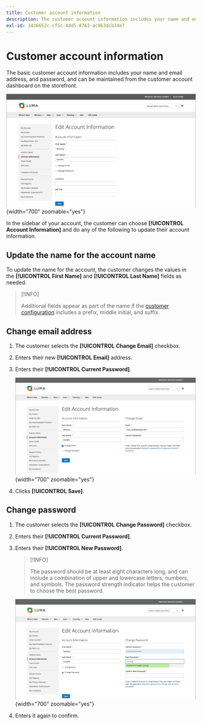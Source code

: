 ```yaml
---
title: Customer account information
description: The customer account information includes your name and email address, and password, and can be maintained from your account dashboard.
exl-id: 3436652c-cf1c-4dd5-8763-ac9b3dcb34e7
---
```

# Customer account information

The basic customer account information includes your name and email address, and password, and can be maintained from the customer account dashboard on the storefront.

![Account information on the storefront](assets/account-dashboard-account-information-storefront.png){width="700" zoomable="yes"}

In the sidebar of your account, the customer can choose **[!UICONTROL Account Information]** and do any of the following to update their account information.

## Update the name for the account name 

To update the name for the account, the customer changes the values in the **[!UICONTROL First Name]** and **[!UICONTROL Last Name]** fields as needed.

>[!INFO]
>
>Additional fields appear as part of the name if the [customer configuration](../configuration-reference/customers/customer-configuration.md) includes a prefix, middle initial, and suffix.

## Change email address

1. The customer selects the **[!UICONTROL Change Email]** checkbox.

1. Enters their new **[!UICONTROL Email]** address.

1. Enters their **[!UICONTROL Current Password]**.

   ![Change Email Address](assets/account-dashboard-account-information-change-email-address.png){width="700" zoomable="yes"}

1. Clicks **[!UICONTROL Save]**.

## Change password

1. The customer selects the **[!UICONTROL Change Password]** checkbox.

1. Enters their **[!UICONTROL Current Password]**.

1. Enters their **[!UICONTROL New Password]**.

   >[!INFO]
   >
   >The password should  be at least eight characters long, and can include a combination of upper and lowercase letters, numbers, and symbols. The password strength indicator helps the customer to choose the best password.

   ![Change Password](assets/account-dashboard-account-information-change-password.png){width="700" zoomable="yes"}

1. Enters it again to confirm.
